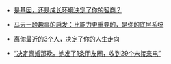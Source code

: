 - [是基因，还是成长环境决定了你的智商？](https://app.yinxiang.com/shard/s59/nl/11394703/169503d0-502a-47f9-b981-7ecd335a9510/)

- [马云一段趣事的启发：比能力更重要的，是你的底层系统](https://app.yinxiang.com/shard/s59/nl/11394703/82185f91-23a2-4ba4-8c62-71c8431daec4/)

- [离你最近的3个人，决定了你的人生走向](https://app.yinxiang.com/shard/s59/nl/11394703/1f7be402-87bb-4cc9-a747-a30b70cdd320/)

- [“决定离婚那晚，她发了1条朋友圈，收到29个未接来电”](https://app.yinxiang.com/shard/s59/nl/11394703/9887f969-3b9f-4b4f-9f74-214c14649583/)